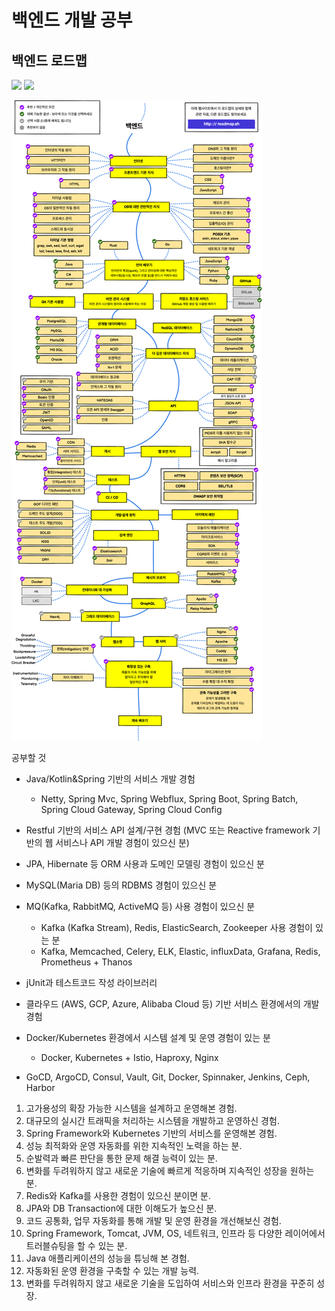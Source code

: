 # 백엔드 개발 공부

## 백엔드 로드맵

[![](https://img.shields.io/badge/-%EC%9B%90%EB%B3%B8%28%EC%98%81%EC%96%B4%29%20-0a0a0a.svg?style=flat&colorA=0a0a0a)](../../README.md#back-end-roadmap) [![](https://img.shields.io/badge/-%EA%B3%B5%EC%9C%A0%ED%95%98%EA%B8%B0%28%EC%98%81%EC%96%B4%29%20-0a0a0a.svg?style=flat&colorA=0a0a0a)](https://roadmap.sh/backend)

![백엔드 로드맵](./img/backend.png)



공부할 것

- Java/Kotlin&Spring 기반의 서비스 개발 경험
  - Netty, Spring Mvc, Spring Webflux, Spring Boot, Spring Batch, Spring Cloud Gateway, Spring Cloud Config
- Restful 기반의 서비스 API 설계/구현 경험 (MVC 또는 Reactive framework 기반의 웹 서비스나 API 개발 경험이 있으신 분)
- JPA, Hibernate 등 ORM 사용과 도메인 모델링 경험이 있으신 분
- MySQL(Maria DB) 등의 RDBMS 경험이 있으신 분
- MQ(Kafka, RabbitMQ, ActiveMQ 등) 사용 경험이 있으신 분
  - Kafka (Kafka Stream), Redis, ElasticSearch, Zookeeper 사용 경험이 있는 분
  - Kafka, Memcached, Celery, ELK, Elastic, influxData, Grafana, Redis, Prometheus + Thanos
- jUnit과 테스트코드 작성 라이브러리

- 클라우드 (AWS, GCP, Azure, Alibaba Cloud 등) 기반 서비스 환경에서의 개발 경험
- Docker/Kubernetes 환경에서 시스템 설계 및 운영 경험이 있는 분
  - Docker, Kubernetes + Istio, Haproxy, Nginx
- GoCD, ArgoCD, Consul, Vault, Git, Docker, Spinnaker, Jenkins, Ceph, Harbor  



1. 고가용성의 확장 가능한 시스템을 설계하고 운영해본 경험.
2. 대규모의 실시간 트래픽을 처리하는 시스템을 개발하고 운영하신 경험.
3. Spring Framework와 Kubernetes 기반의 서비스를 운영해본 경험.
4. 성능 최적화와 운영 자동화를 위한 지속적인 노력을 하는 분.
5. 순발력과 빠른 판단을 통한 문제 해결 능력이 있는 분.
6. 변화를 두려워하지 않고 새로운 기술에 빠르게 적응하며 지속적인 성장을 원하는 분.
7. Redis와 Kafka를 사용한 경험이 있으신 분이면 분.
8. JPA와 DB Transaction에 대한 이해도가 높으신 분.
9. 코드 공통화, 업무 자동화를 통해 개발 및 운영 환경을 개선해보신 경험.
10. Spring Framework, Tomcat, JVM, OS, 네트워크, 인프라 등 다양한 레이어에서 트러블슈팅을 할 수 있는 분.
11. Java 애플리케이션의 성능을 튜닝해 본 경험.
12. 자동화된 운영 환경을 구축할 수 있는 개발 능력.
13. 변화를 두려워하지 않고 새로운 기술을 도입하여 서비스와 인프라 환경을 꾸준히 성장.

